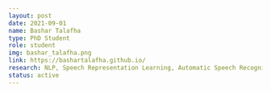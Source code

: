 ```yaml
---
layout: post
date: 2021-09-01
name: Bashar Talafha
type: PhD Student
role: student
img: bashar_talafha.png
link: https://bashartalafha.github.io/
research: NLP, Speech Representation Learning, Automatic Speech Recognition, Audio Classification, Text-to-Speech, Multi-lingual/Multi-dialectal Information Processing
status: active
---
```

